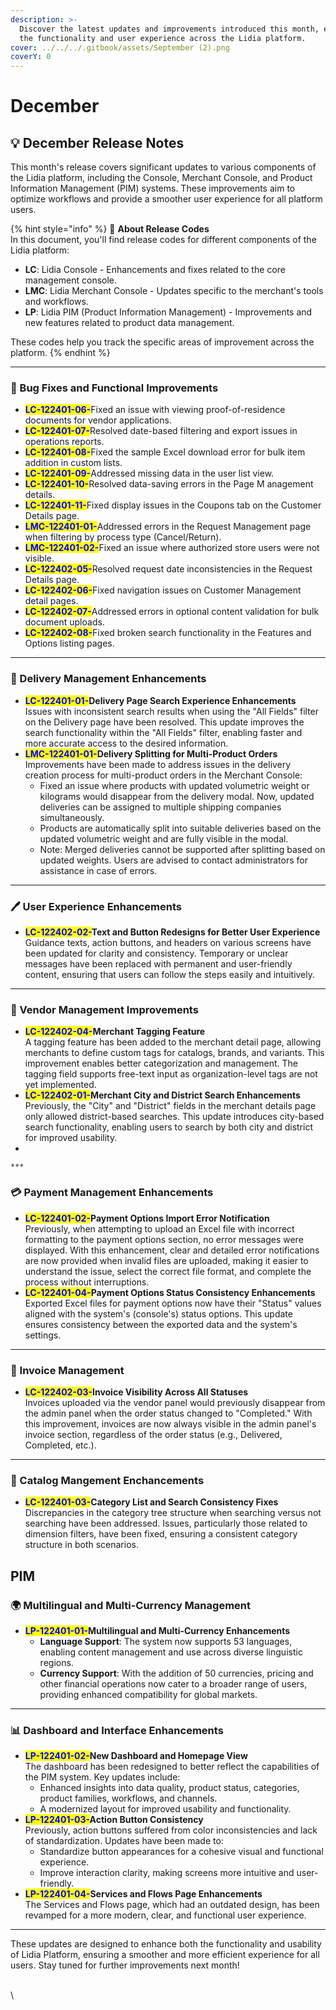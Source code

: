 ```yaml
---
description: >-
  Discover the latest updates and improvements introduced this month, enhancing
  the functionality and user experience across the Lidia platform.
cover: ../../../.gitbook/assets/September (2).png
coverY: 0
---
```


# December

## 💡 **December Release Notes**

This month's release covers significant updates to various components of the Lidia platform, including the Console, Merchant Console, and Product Information Management (PIM) systems. These improvements aim to optimize workflows and provide a smoother user experience for all platform users.

{% hint style="info" %}
🔎 **About Release Codes**\
In this document, you'll find release codes for different components of the Lidia platform:

* **LC**: Lidia Console - Enhancements and fixes related to the core management console.
* **LMC**: Lidia Merchant Console - Updates specific to the merchant's tools and workflows.
* **LP**: Lidia PIM (Product Information Management) - Improvements and new features related to product data management.

These codes help you track the specific areas of improvement across the platform.
{% endhint %}

***

### 🚀 Bug Fixes and Functional Improvements

* <mark style="color:blue;">**LC-122401-06-**</mark>Fixed an issue with viewing proof-of-residence documents for vendor applications.
* <mark style="color:blue;">**LC-122401-07-**</mark>Resolved date-based filtering and export issues in operations reports.
* <mark style="color:blue;">**LC-122401-08-**</mark>Fixed the sample Excel download error for bulk item addition in custom lists.
* <mark style="color:blue;">**LC-122401-09-**</mark>Addressed missing data in the user list view.
* <mark style="color:blue;">**LC-122401-10-**</mark>Resolved data-saving errors in the Page M anagement details.
* <mark style="color:blue;">**LC-122401-11-**</mark>Fixed display issues in the Coupons tab on the Customer Details page.
* <mark style="color:blue;">**LMC-122401-01-**</mark>Addressed errors in the Request Management page when filtering by process type (Cancel/Return).
* <mark style="color:blue;">**LMC-122401-02-**</mark>Fixed an issue where authorized store users were not visible.
* <mark style="color:blue;">**LC-122402-05-**</mark>Resolved request date inconsistencies in the Request Details page.
* <mark style="color:blue;">**LC-122402-06-**</mark>Fixed navigation issues on Customer Management detail pages.
* <mark style="color:blue;">**LC-122402-07-**</mark>Addressed errors in optional content validation for bulk document uploads.
* <mark style="color:blue;">**LC-122402-08-**</mark>Fixed broken search functionality in the Features and Options listing pages.



***

### 🚚 Delivery Management Enhancements

* <mark style="color:blue;">**LC-122401-01-**</mark>**Delivery Page Search Experience Enhancements**\
  Issues with inconsistent search results when using the "All Fields" filter on the Delivery page have been resolved. This update improves the search functionality within the "All Fields" filter, enabling faster and more accurate access to the desired information.
* <mark style="color:blue;">**LMC-122401-01-**</mark>**Delivery Splitting for Multi-Product Orders**\
  Improvements have been made to address issues in the delivery creation process for multi-product orders in the Merchant Console:
  * Fixed an issue where products with updated volumetric weight or kilograms would disappear from the delivery modal. Now, updated deliveries can be assigned to multiple shipping companies simultaneously.
  * Products are automatically split into suitable deliveries based on the updated volumetric weight and are fully visible in the modal.
  * Note: Merged deliveries cannot be supported after splitting based on updated weights. Users are advised to contact administrators for assistance in case of errors.

***

### **🖊️ User Experience Enhancements**

* <mark style="color:blue;">**LC-122402-02-**</mark>**Text and Button Redesigns for Better User Experience**\
  Guidance texts, action buttons, and headers on various screens have been updated for clarity and consistency. Temporary or unclear messages have been replaced with permanent and user-friendly content, ensuring that users can follow the steps easily and intuitively.

***

### 🛒 Vendor Management Improvements

* <mark style="color:blue;">**LC-122402-04-**</mark>**Merchant Tagging Feature**\
  A tagging feature has been added to the merchant detail page, allowing merchants to define custom tags for catalogs, brands, and variants. This improvement enables better categorization and management. The tagging field supports free-text input as organization-level tags are not yet implemented.
* <mark style="color:blue;">**LC-122402-01-**</mark>**Merchant City and District Search Enhancements**\
  Previously, the "City" and "District" fields in the merchant details page only allowed district-based searches. This update introduces city-based search functionality, enabling users to search by both city and district for improved usability.
*

    ***

### 💳 Payment Management Enhancements

* <mark style="color:blue;">**LC-122401-02-**</mark>**Payment Options Import Error Notification**\
  Previously, when attempting to upload an Excel file with incorrect formatting to the payment options section, no error messages were displayed. With this enhancement, clear and detailed error notifications are now provided when invalid files are uploaded, making it easier to understand the issue, select the correct file format, and complete the process without interruptions.
* <mark style="color:blue;">**LC-122401-04-**</mark>**Payment Options Status Consistency Enhancements**\
  Exported Excel files for payment options now have their "Status" values aligned with the system's (console's) status options. This update ensures consistency between the exported data and the system's settings.

***

### 📑 Invoice Management

* <mark style="color:blue;">**LC-122402-03-**</mark>**Invoice Visibility Across All Statuses**\
  Invoices uploaded via the vendor panel would previously disappear from the admin panel when the order status changed to "Completed." With this improvement, invoices are now always visible in the admin panel's invoice section, regardless of the order status (e.g., Delivered, Completed, etc.).

***

### 📁 Catalog Mangement Enchancements

* <mark style="color:blue;">**LC-122401-03-**</mark>**Category List and Search Consistency Fixes**\
  Discrepancies in the category tree structure when searching versus not searching have been addressed. Issues, particularly those related to dimension filters, have been fixed, ensuring a consistent category structure in both scenarios.

## PIM

### **🌍 Multilingual and Multi-Currency Management**

* <mark style="color:blue;">**LP-122401-01-**</mark>**Multilingual and Multi-Currency Enhancements**
  * **Language Support**: The system now supports 53 languages, enabling content management and use across diverse linguistic regions.
  * **Currency Support**: With the addition of 50 currencies, pricing and other financial operations now cater to a broader range of users, providing enhanced compatibility for global markets.

***

### **📊 Dashboard and Interface Enhancements**

* <mark style="color:blue;">**LP-122401-02-**</mark>**New Dashboard and Homepage View**\
  The dashboard has been redesigned to better reflect the capabilities of the PIM system. Key updates include:
  * Enhanced insights into data quality, product status, categories, product families, workflows, and channels.
  * A modernized layout for improved usability and functionality.
* <mark style="color:blue;">**LP-122401-03-**</mark>**Action Button Consistency**\
  Previously, action buttons suffered from color inconsistencies and lack of standardization. Updates have been made to:
  * Standardize button appearances for a cohesive visual and functional experience.
  * Improve interaction clarity, making screens more intuitive and user-friendly.
* <mark style="color:blue;">**LP-122401-04-**</mark>**Services and Flows Page Enhancements**\
  The Services and Flows page, which had an outdated design, has been revamped for a more modern, clear, and functional user experience.

***

These updates are designed to enhance both the functionality and usability of Lidia Platform, ensuring a smoother and more efficient experience for all users. Stay tuned for further improvements next month!

\
\
